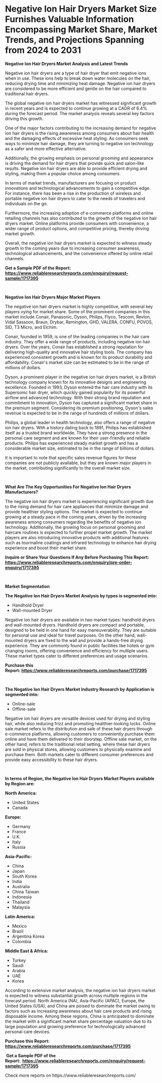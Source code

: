 <p><h1>Negative Ion Hair Dryers Market Size Furnishes Valuable Information Encompassing Market Share, Market Trends, and Projections Spanning from 2024 to 2031</h1></p><p><strong>Negative Ion Hair Dryers Market Analysis and Latest Trends</strong></p>
<p><p>Negative ion hair dryers are a type of hair dryer that emit negative ions when in use. These ions help to break down water molecules on the hair, reducing drying time and minimizing heat damage. Negative ion hair dryers are considered to be more efficient and gentle on the hair compared to traditional hair dryers.</p><p>The global negative ion hair dryers market has witnessed significant growth in recent years and is expected to continue growing at a CAGR of 6.4% during the forecast period. The market analysis reveals several key factors driving this growth.</p><p>One of the major factors contributing to the increasing demand for negative ion hair dryers is the rising awareness among consumers about hair health and the damaging effects of excessive heat styling. As consumers seek ways to minimize hair damage, they are turning to negative ion technology as a safer and more effective alternative.</p><p>Additionally, the growing emphasis on personal grooming and appearance is driving the demand for hair dryers that provide quick and salon-like results. Negative ion hair dryers are able to provide efficient drying and styling, making them a popular choice among consumers.</p><p>In terms of market trends, manufacturers are focusing on product innovations and technological advancements to gain a competitive edge. For instance, there has been a rise in the production of wireless and portable negative ion hair dryers to cater to the needs of travelers and individuals on the go.</p><p>Furthermore, the increasing adoption of e-commerce platforms and online retailing channels has also contributed to the growth of the negative ion hair dryers market. Online platforms provide consumers with convenience, a wider range of product options, and competitive pricing, thereby driving market growth.</p><p>Overall, the negative ion hair dryers market is expected to witness steady growth in the coming years due to increasing consumer awareness, technological advancements, and the convenience offered by online retail channels.</p></p>
<p><strong>Get a Sample PDF of the Report:&nbsp; <a href="https://www.reliableresearchreports.com/enquiry/request-sample/1717395">https://www.reliableresearchreports.com/enquiry/request-sample/1717395</a></strong></p>
<p>&nbsp;</p>
<p><strong>Negative Ion Hair Dryers Major Market Players</strong></p>
<p><p>The negative ion hair dryers market is highly competitive, with several key players vying for market share. Some of the prominent companies in this market include Conair, Panasonic, Dyson, Philips, Flyco, Tescom, Revlon, Vidal Sassoon, Braun, Drybar, Remington, GHD, VALERA, CONFU, POVOS, SID, T3 Micro, and Elchim.</p><p>Conair, founded in 1959, is one of the leading companies in the hair care industry. They offer a wide range of products, including negative ion hair dryers. Over the years, Conair has established a strong reputation for delivering high-quality and innovative hair styling tools. The company has experienced consistent growth and is known for its product durability and affordability. Conair's market size can be estimated to be in the range of millions of dollars.</p><p>Dyson, a prominent player in the negative ion hair dryers market, is a British technology company known for its innovative designs and engineering excellence. Founded in 1993, Dyson entered the hair care industry with its Supersonic hair dryer, which quickly gained popularity for its powerful airflow and advanced technology. With their strong brand reputation and commitment to innovation, Dyson has captured a significant market share in the premium segment. Considering its premium positioning, Dyson's sales revenue is expected to be in the range of hundreds of millions of dollars.</p><p>Philips, a global leader in health technology, also offers a range of negative ion hair dryers. With a history dating back to 1891, Philips has established itself as a trusted brand worldwide. They have a strong presence in the personal care segment and are known for their user-friendly and reliable products. Philips has experienced steady market growth and has a considerable market size, estimated to be in the range of billions of dollars.</p><p>It is important to note that specific sales revenue figures for these companies are not publicly available, but they are known major players in the market, contributing significantly to the overall market size.</p></p>
<p>&nbsp;</p>
<p><strong>What Are The Key Opportunities For Negative Ion Hair Dryers Manufacturers?</strong></p>
<p><p>The negative ion hair dryers market is experiencing significant growth due to the rising demand for hair care appliances that minimize damage and provide healthier styling options. The market is expected to continue growing at a steady pace in the coming years, driven by the increasing awareness among consumers regarding the benefits of negative ion technology. Additionally, the growing focus on personal grooming and haircare routines is expected to further propel market growth. The market players are also introducing innovative products with additional features such as tourmaline coatings and infrared technology to enhance hair drying experience and boost their market share.</p></p>
<p><strong>Inquire or Share Your Questions If Any Before Purchasing This Report: <a href="https://www.reliableresearchreports.com/enquiry/pre-order-enquiry/1717395">https://www.reliableresearchreports.com/enquiry/pre-order-enquiry/1717395</a></strong></p>
<p>&nbsp;</p>
<p><strong>Market Segmentation</strong></p>
<p><strong>The Negative Ion Hair Dryers Market Analysis by types is segmented into:</strong></p>
<p><ul><li>Handhold Dryer</li><li>Wall-mounted Dryer</li></ul></p>
<p><p>Negative ion hair dryers are available in two market types: handhold dryers and wall-mounted dryers. Handhold dryers are compact and portable, designed to be held in one hand for easy maneuverability. They are suitable for personal use and ideal for travel purposes. On the other hand, wall-mounted dryers are fixed to the wall and provide a hands-free drying experience. They are commonly found in public facilities like hotels or gym changing rooms, offering convenience and efficiency for multiple users. These market types cater to different preferences and usage scenarios.</p></p>
<p><strong>Purchase this Report:&nbsp;<a href="https://www.reliableresearchreports.com/purchase/1717395">https://www.reliableresearchreports.com/purchase/1717395</a></strong></p>
<p>&nbsp;</p>
<p><strong>The Negative Ion Hair Dryers Market Industry Research by Application is segmented into:</strong></p>
<p><ul><li>Online-sale</li><li>Offline-sale</li></ul></p>
<p><p>Negative ion hair dryers are versatile devices used for drying and styling hair, while also reducing frizz and promoting healthier-looking locks. Online sale market refers to the distribution and sale of these hair dryers through e-commerce platforms, allowing customers to conveniently purchase them online and have them delivered to their doorstep. Offline sale market, on the other hand, refers to the traditional retail setting, where these hair dryers are sold in physical stores, allowing customers to physically examine and purchase them. Both markets cater to different consumer preferences and provide easy accessibility to these hair dryers.</p></p>
<p>&nbsp;</p>
<p><strong>In terms of Region, the Negative Ion Hair Dryers Market Players available by Region are:</strong></p>
<p>
    <p> <strong> North America: </strong>
        <ul>
            <li>United States</li>
            <li>Canada</li>
        </ul>
        </p> 
    <p> <strong> Europe: </strong>
        <ul>
            <li>Germany</li>
            <li>France</li>
            <li>U.K.</li>
            <li>Italy</li>
            <li>Russia</li>
        </ul>
        </p> 
    <p> <strong> Asia-Pacific: </strong>
        <ul>
            <li>China</li>
            <li>Japan</li>
            <li>South Korea</li>
            <li>India</li>
            <li>Australia</li>
            <li>China Taiwan</li>
            <li>Indonesia</li>
            <li>Thailand</li>
            <li>Malaysia</li>
        </ul>
        </p> 
    <p> <strong> Latin America: </strong>
        <ul>
            <li>Mexico</li>
            <li>Brazil</li>
            <li>Argentina Korea</li>
            <li>Colombia</li>
        </ul>
        </p> 
    <p> <strong> Middle East & Africa: </strong>
        <ul>
            <li>Turkey</li>
            <li>Saudi</li>
            <li>Arabia</li>
            <li>UAE</li>
            <li>Korea</li>
        </ul>
    </p>
    </p>
<p><p>According to extensive market analysis, the negative ion hair dryers market is expected to witness substantial growth across multiple regions in the forecast period. North America (NA), Asia-Pacific (APAC), Europe, the United States (USA), and China are poised to dominate the market owing to factors such as increasing awareness about hair care products and rising disposable income. Among these regions, China is anticipated to dominate the market with a significant market share percentage valuation due to its large population and growing preference for technologically advanced personal care devices.</p></p>
<p><strong>Purchase this Report: <a href="https://www.reliableresearchreports.com/purchase/1717395">https://www.reliableresearchreports.com/purchase/1717395</a></strong></p>
<p>&nbsp;<strong>Get a Sample PDF of the Report:&nbsp;&nbsp;<a href="https://www.reliableresearchreports.com/enquiry/request-sample/1717395">https://www.reliableresearchreports.com/enquiry/request-sample/1717395</a></strong></p>
<p><strong></strong></p>
<p>Check more reports on https://www.reliableresearchreports.com/</p>